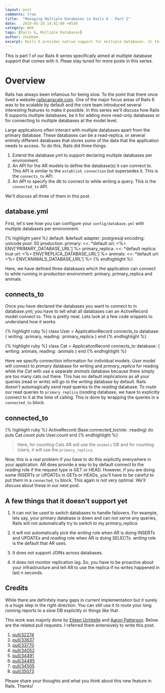 ```yaml
---
layout: post
comments: true
title:  "Managing Multiple Databases in Rails 6 - Part I"
date:   2019-05-20 14:42:00 +0530
category: Web
tags: [Rails 6, Multiple Databases]
author: shubham
excerpt: Rails 6 provides native support for multiple databases. In this post we'll discuss about how to setup your Rails 6 app with multiple databases and how it works. This is part I of this series, we'll discuss more implementation details in next parts.
---
```

This is part 1 of our Rails 6 series specifically aimed at multiple database support that comes with it. Pleae stay tuned for more posts in this series.

<h1>Overview</h1>

Rails has always been infamous for being slow. To the point that there once lived a website <a href="https://www.reddit.com/r/ruby/comments/71nlq/httprailscantscalecom/" target="_blank">railscanscale.com</a>. One of the major focus areas of Rails 6 was to be scalable by default and the core team introduced several interesting features to make it possible. In this series we'll discuss how Rails 6 supports multiple databases, be it for adding more read-only databases or for connecting to multiple databases at the model level.

Large applications often interact with multiple databases apart from the primary database. These databases can be a read-replica, or several entirely different databases that stores some of the data that the application needs to access. To do this, Rails did three things:

1. Extend the database.yml to support declaring multiple databases per environment.
2. An API for the AR models to define the database(s) it can connect to. This API is similar to the `establish_connection` but supersedes it. This is the `connects_to` API.
3. An API to specify the db to connect to while writing a query. This is the `connected_to` API.

We'll discuss all three of them in this post.

## database.yml

First, let's see how you can configure your `config/database.yml` with multiple databases per environment.

{% highlight yaml %}
  default: &default
  adapter: postgresql
  encoding: unicode
  pool: 50
  production:
    primary:
      <<: *default
      url: <%= ENV['PRIMARY_DATABASE_URL'] %>
    primary_replica:
      <<: *default
      replica: true
      url: <%= ENV['REPLICA_DATABASE_URL'] %>
    animals:
      <<: *default
      url: <%= ENV['ANIMALS_DATABASE_URL'] %>
{% endhighlight %}

Here, we have defined three databases which the application can connect to while running in production environment: primary, primary_replica and animals.

## connects_to
Once you have declared the databases you want to connect to in database.yml, you have to tell what all databases can an ActiveRecord model connect to. This is pretty neat. Lets look at a few code snippets to understand how it works.

{% highlight ruby %}
  class User < ApplicationRecord
    connects_to database: { writing: :primary, reading: :primary_replica }
  end
{% endhighlight %}

{% highlight ruby %}
  class Cat < ApplicationRecord
    connects_to database: { writing: animals, reading: :animals }
  end
{% endhighlight %}

Here we specify connection information for individual models. *User* model will connect to *primary* database for writing and *primary_replica* for reading while the *Cat* with use a separate *animals* database because there simply are too many cats out there. This has no default implications as all your queries (read or write) will go to the *writing* database by default. Rails doesn't automagically send read queries to the *reading* database. To route our read queries to `primary_replica` (*reading* database, we have to explicitly connect to it at the time of calling. This is done by wrapping the queries in a `connected_to` block.

## connected_to

{% highlight ruby %}
  ActiveRecord::Base.connected_to(role: :reading) do
    puts Cat.count
    puts User.count
  end
{% endhighlight %}

> Here, for counting Cats AR will use the `animals` DB and for counting Users, it will use the `primary_replica`.

Now, this is a real problem if you have to do this explicitly everywhere in your application. AR does provide a way to by default connect to the *reading* role if the request type is GET or HEAD. However, if you are doing some INSERTs or UPDATEs in GETs or HEADs, you'll have to be careful to put them in a `connected_to` block. This again is not very optimal. We'll discuss about these in our next post.

## A few things that it doesn't support yet

1. It can not be used to switch databases to handle failovers. For example, lets say, your primary database is down and can not serve any queries, Rails will not automatically try to switch to my *primary_replica*.

2. It will not automatically pick the *writing* role when AR is doing INSERTs and UPDATEs and *reading* role when AR is doing SELECTs. *writing* role is the default that AR uses.

3. It does not support JOINs across databases.

4. It does not monitor replication lag. So, you have to be proactive about your infrastructure and tell AR to use the replica if no writes happened in last n seconds.

## Credits

While there are definitely many gaps in current implementation but it surely is a huge step in the right direction. You can still use it to route your long running reports to a slow DB explicitly or things like that.

This work was majorly done by <a href="https://github.com/eileencodes">Eileen Uchitelle</a> and <a href="https://github.com/tenderlove">Aaron Patterson</a>. Below are the related pull requests. I referred them extensively to write this post.

1. <a href="https://github.com/rails/rails/pull/32274" target="_blank">pull/32274</a>
2. <a href="https://github.com/rails/rails/pull/33637" target="_blank">pull/33637</a>
3. <a href="https://github.com/rails/rails/pull/33770" target="_blank">pull/33770</a>
4. <a href="https://github.com/rails/rails/pull/34052" target="_blank">pull/34052</a>
5. <a href="https://github.com/rails/rails/pull/34491" target="_blank">pull/34491</a>
6. <a href="https://github.com/rails/rails/pull/34495" target="_blank">pull/34495</a>
7. <a href="https://github.com/rails/rails/pull/34505" target="_blank">pull/34505</a>
8. <a href="https://github.com/rails/rails/pull/35073" target="_blank">pull/35073</a>

Please share your thoughts and what you think about this new feature in Rails. Thanks!
